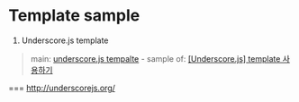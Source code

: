 # Template sample

1. Underscore.js template

  > main: [underscore.js tempalte](template/underscore.js/index.html) - sample of: [[Underscore.js] template 사용하기](http://entireboy.egloos.com/4852907)

===
http://underscorejs.org/
